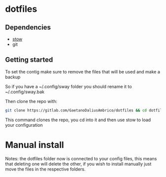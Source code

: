 # dotfiles
## Dependencies
- [stow](https://github.com/catppuccin/dunst)
-  git
## Getting started
To set the contig make sure to remove the files that will be used and make a backup

So if you have a ~/.config/sway folder you should rename it to  ~/.config/sway.bak

Then clone the repo with:

```bash
git clone https://gitlab.com/GaetanoDaliusAmbrico/dotfiles && cd dotfiles && stow .
```
This command clones the repo, you cd into it and then use stow to load your configuration

# Manual install
Notes: the dotfiles folder now is connected to your config files, this means that deleting one will delete the other, if you wish to install manually just move the files in the respective folders.
